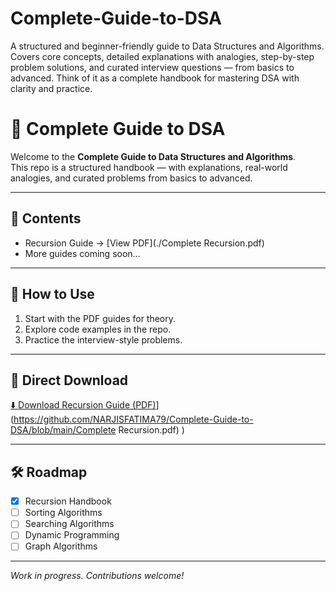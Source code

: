 # Complete-Guide-to-DSA
A structured and beginner-friendly guide to Data Structures and Algorithms. Covers core concepts, detailed explanations with analogies, step-by-step problem solutions, and curated interview questions — from basics to advanced. Think of it as a complete handbook for mastering DSA with clarity and practice.


# 📘 Complete Guide to DSA  

Welcome to the **Complete Guide to Data Structures and Algorithms**.  
This repo is a structured handbook — with explanations, real-world analogies, and curated problems from basics to advanced.  

---

## 📂 Contents  
- Recursion Guide → [View PDF](./Complete Recursion.pdf)  
- More guides coming soon...  

---

## 🚀 How to Use  
1. Start with the PDF guides for theory.  
2. Explore code examples in the repo.  
3. Practice the interview-style problems.  

---

## 🔗 Direct Download  

[⬇️ Download Recursion Guide (PDF)](https://img.shields.io/badge/Download-Recursion_Guide-blue?style=for-the-badge&logo=adobeacrobatreader)](https://github.com/NARJISFATIMA79/Complete-Guide-to-DSA/blob/main/Complete Recursion.pdf)
)  

---

## 🛠 Roadmap  
- [x] Recursion Handbook  
- [ ] Sorting Algorithms  
- [ ] Searching Algorithms  
- [ ] Dynamic Programming  
- [ ] Graph Algorithms  

---

*Work in progress. Contributions welcome!*  


